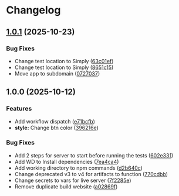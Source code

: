 # Changelog

## [1.0.1](https://github.com/emilia240/To-do-app/compare/v1.0.0...v1.0.1) (2025-10-23)


### Bug Fixes

* Change test location to Simply ([63c01ef](https://github.com/emilia240/To-do-app/commit/63c01efdbfe83a4b08668023968c75c668fb8cef))
* Change test location to Simply ([8651c15](https://github.com/emilia240/To-do-app/commit/8651c150d6a607590a7cbf4e6be663b93888ae18))
* Move app to subdomain ([0727037](https://github.com/emilia240/To-do-app/commit/07270376c45272b9a2ee838a76c943566d266fcc))

## 1.0.0 (2025-10-12)


### Features

* Add workflow dispatch ([e71bcfb](https://github.com/emilia240/To-do-app/commit/e71bcfb02d93af1318ecb12d38cb8d28e01d6694))
* **style:** Change btn color ([396216e](https://github.com/emilia240/To-do-app/commit/396216e5ffaf440c2ed503531a8841d3924be86a))


### Bug Fixes

* Add 2 steps for server to start before running the tests ([602e331](https://github.com/emilia240/To-do-app/commit/602e33171961e72eddf97f2d9a9613120de9a59f))
* Add WD to Install dependencies ([7ea4ca4](https://github.com/emilia240/To-do-app/commit/7ea4ca4f7e01d64b98ef26e56e758f686087af73))
* Add working directory to npm commands ([d2b640c](https://github.com/emilia240/To-do-app/commit/d2b640cca817de68ec33a268de52327a05e553b8))
* Change deprecated v3 to v4 for artifacts to function ([770cdbb](https://github.com/emilia240/To-do-app/commit/770cdbb675c2750c7aa26eeac2d4bbe220703ab9))
* Change secrets to vars for live server ([7f2285e](https://github.com/emilia240/To-do-app/commit/7f2285ed76ba89361c2b6ef8488e584747dc85ee))
* Remove duplicate build website ([a02869f](https://github.com/emilia240/To-do-app/commit/a02869ff083073527e86ce14a3c4e31e94f4ef72))
